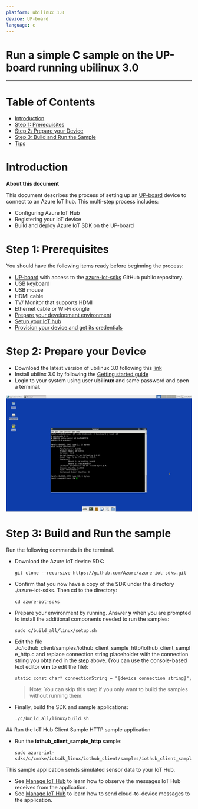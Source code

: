 ```yaml
---
platform: ubilinux 3.0
device: UP-board
language: c
---
```


Run a simple C sample on the UP-board running ubilinux 3.0
===
---

# Table of Contents

-   [Introduction](#Introduction)
-   [Step 1: Prerequisites](#Step-1-Prerequisites)
-   [Step 2: Prepare your Device](#Step-2-PrepareDevice)
-   [Step 3: Build and Run the Sample](#Step-3-Build)
-   [Tips](#tips)

<a name="Introduction"></a>
# Introduction

**About this document**

This document describes the process of setting up an
[UP-board](http://www.up-board.org/) device to connect to an Azure IoT hub.
This multi-step process includes:
-   Configuring Azure IoT Hub
-   Registering your IoT device
-   Build and deploy Azure IoT SDK on the UP-board

<a name="Step-1-Prerequisites"></a>
# Step 1: Prerequisites

You should have the following items ready before beginning the process:
-   [UP-board](http://up-shop.org/) with access to the [azure-iot-sdks](https://github.com/Azure/azure-iot-sdks) GitHub public repository.
-   USB keyboard
-   USB mouse
-   HDMI cable
-   TV/ Monitor that supports HDMI
-   Ethernet cable or Wi-Fi dongle
-   [Prepare your development environment][setup-devbox-linux]
-   [Setup your IoT hub][lnk-setup-iot-hub]
-   [Provision your device and get its credentials][lnk-manage-iot-hub]

<a name="Step-2-PrepareDevice"></a>
# Step 2: Prepare your Device

-   Download the latest version of ubilinux 3.0 following this [link](http://www.up-community.org/downloads)
-   Install ubilinx 3.0 by following the [Getting started guide](http://www.up-community.org/UpWiki/index.php/Getting_Started)
-   Login to your system using user **ubilinux** and same password and open a terminal.

  ![](./media/ubilinux_up_board01.png)


<a name="Step-3-Build"></a>
# Step 3: Build and Run the sample

Run the following commands in the terminal.

-   Download the Azure IoT device SDK:

    ```
    git clone --recursive https://github.com/Azure/azure-iot-sdks.git
    ```

-   Confirm that you now have a copy of the SDK under the directory ./azure-iot-sdks. Then cd to the directory:

    ```
    cd azure-iot-sdks
    ```

-   Prepare your environment by running. Answer **y** when you are prompted to install the additional components needed to run the samples:
    ```
    sudo c/build_all/linux/setup.sh
    ```

-   Edit the file ./c/iothub_client/samples/iothub_client_sample_http/iothub_client_sample_http.c and replace connection string placeholder with the connection string
you obtained in the [step](#DeviceConnectionString) above.
(You can use the console-based text editor **vim** to edit the file):

    ```
    static const char* connectionString = "[device connection string]";
    ```
    > Note: You can skip this step if you only want to build the samples without running them.

-   Finally, build the SDK and sample applications:

    ```
    ./c/build_all/linux/build.sh
    ```

<a name="buildsimplesample"/>
## Run the IoT Hub Client Sample HTTP sample application

-   Run the **iothub_client_sample_http** sample:

    ```
    sudo azure-iot-sdks/c/cmake/iotsdk_linux/iothub_client/samples/iothub_client_sample_http/iothub_client_sample_http
    ```

This sample application sends simulated sensor data to your IoT Hub.

-   See [Manage IoT Hub][lnk-manage-iot-hub] to learn how to observe the messages IoT Hub receives from the application.
-   See [Manage IoT Hub][lnk-manage-iot-hub] to learn how to send cloud-to-device messages to the application.

[setup-devbox-linux]: https://github.com/Azure/azure-iot-sdk-c/blob/master/doc/devbox_setup.md
[lnk-setup-iot-hub]: ../setup_iothub.md
[lnk-manage-iot-hub]: ../manage_iot_hub.md
